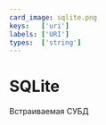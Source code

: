 ```yaml
---
card_image: sqlite.png
keys:   ['uri']
labels: ['URI']
types:  ['string']
---
```


# SQLite

Встраиваемая СУБД
